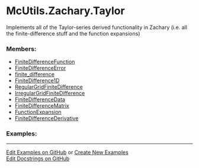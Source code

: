# <a id="McUtils.Zachary.Taylor">McUtils.Zachary.Taylor</a>
    
Implements all of the Taylor-series derived functionality in Zachary (i.e. all the finite-difference stuff and the function expansions)

### Members:

  - [FiniteDifferenceFunction](Taylor/FiniteDifferenceFunction/FiniteDifferenceFunction.md)
  - [FiniteDifferenceError](Taylor/FiniteDifferenceFunction/FiniteDifferenceError.md)
  - [finite_difference](Taylor/FiniteDifferenceFunction/finite_difference.md)
  - [FiniteDifference1D](Taylor/FiniteDifferenceFunction/FiniteDifference1D.md)
  - [RegularGridFiniteDifference](Taylor/FiniteDifferenceFunction/RegularGridFiniteDifference.md)
  - [IrregularGridFiniteDifference](Taylor/FiniteDifferenceFunction/IrregularGridFiniteDifference.md)
  - [FiniteDifferenceData](Taylor/FiniteDifferenceFunction/FiniteDifferenceData.md)
  - [FiniteDifferenceMatrix](Taylor/FiniteDifferenceFunction/FiniteDifferenceMatrix.md)
  - [FunctionExpansion](Taylor/FunctionExpansions/FunctionExpansion.md)
  - [FiniteDifferenceDerivative](Taylor/Derivatives/FiniteDifferenceDerivative.md)

### Examples:



___

[Edit Examples on GitHub](https://github.com/McCoyGroup/References/edit/gh-pages/Documentation/examples/McUtils/Zachary/Taylor.md) or 
[Create New Examples](https://github.com/McCoyGroup/References/new/gh-pages/?filename=Documentation/examples/McUtils/Zachary/Taylor.md) <br/>
[Edit Docstrings on GitHub](https://github.com/McCoyGroup/McUtils/edit/master/Zachary/Taylor/__init__.py?message=Update%20Docs)